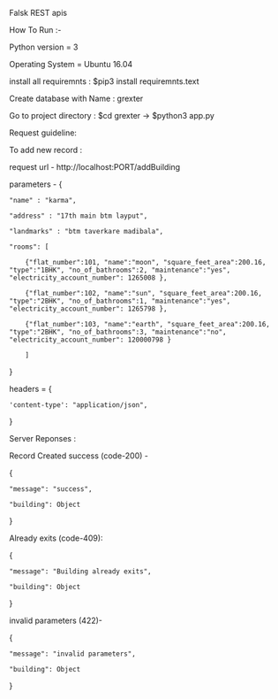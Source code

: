 Falsk REST apis

How To Run :-

Python version = 3

Operating System = Ubuntu 16.04

install all requiremnts : $pip3 install requiremnts.text

Create database with Name : grexter

Go to project directory : $cd grexter -> $python3 app.py


Request guideline:

To add new record :

request url - http://localhost:PORT/addBuilding

parameters - {
	
	"name" : "karma",
	
	"address" : "17th main btm layput",
	
	"landmarks" : "btm taverkare madibala",
	
	"rooms": [
		
		{"flat_number":101, "name":"moon", "square_feet_area":200.16, "type":"1BHK", "no_of_bathrooms":2, "maintenance":"yes", "electricity_account_number": 1265008 },
		
		{"flat_number":102, "name":"sun", "square_feet_area":200.16, "type":"2BHK", "no_of_bathrooms":1, "maintenance":"yes", "electricity_account_number": 1265798 },
		
		{"flat_number":103, "name":"earth", "square_feet_area":200.16, "type":"2BHK", "no_of_bathrooms":3, "maintenance":"no", "electricity_account_number": 120000798 }
		
		]

}

headers = {

    'content-type': "application/json",
    
 }



Server Reponses :

Record Created success (code-200) -

{
    
    "message": "success",
    
    "building": Object                

}

Already exits (code-409):

{
    
    "message": "Building already exits",
    
    "building": Object

}

invalid parameters (422)-

{
    
    "message": "invalid parameters",
    
    "building": Object

}
